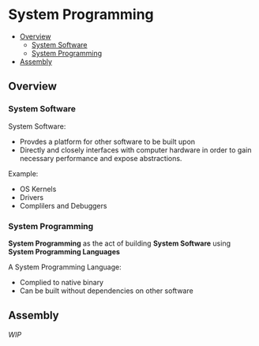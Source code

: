 # System Programming

- [Overview](#overview)
  - [System Software](#system-software)
  - [System Programming](#system-programming)
- [Assembly](#assembly)

## Overview

### System Software
System Software:
- Provdes a platform for other software to be built upon
- Directly and closely interfaces with computer hardware in order to gain necessary performance and expose abstractions.

Example:
- OS Kernels
- Drivers
- Complilers and Debuggers

### System Programming

**System Programming** as the act of building **System Software** using **System Programming Languages**

A System Programming Language:
- Complied to native binary
- Can be built without dependencies on other software

## Assembly

_WIP_